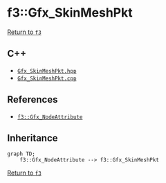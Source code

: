 # f3::Gfx_SkinMeshPkt

[Return to `f3`](/docs/f3.md)

## C++

- [`Gfx_SkinMeshPkt.hpp`](/c++/include/Gfx_SkinMeshPkt.hpp)
- [`Gfx_SkinMeshPkt.cpp`](/c++/source/Gfx_SkinMeshPkt.cpp)

## References

- [`f3::Gfx_NodeAttribute`](/docs/f3/Gfx_NodeAttribute.md)

## Inheritance

```mermaid
graph TD;
    f3::Gfx_NodeAttribute --> f3::Gfx_SkinMeshPkt
```

[Return to `f3`](/docs/f3.md)